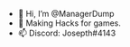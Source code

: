 - 👋 Hi, I’m @ManagerDump
- 👀 Making Hacks for games.
- 📫 Discord: Josepth#4143

<!---
ManagerDump/ManagerDump is a ✨ special ✨ repository because its `README.md` (this file) appears on your GitHub profile.
You can click the Preview link to take a look at your changes.
--->
